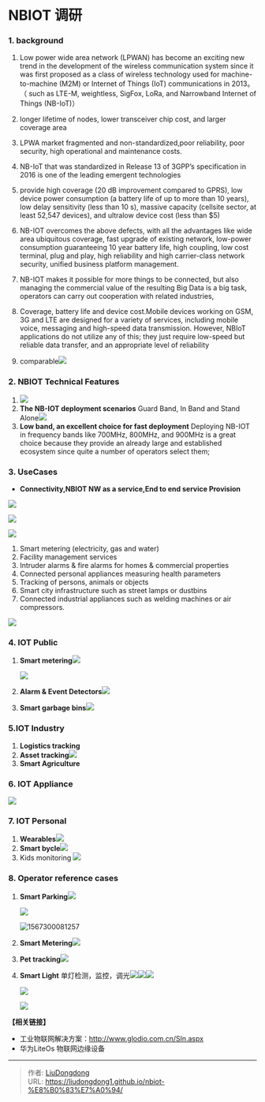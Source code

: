 # NBIOT 调研


### 1. background

1. Low power wide area network (LPWAN) has become an exciting new trend in the development of the wireless communication system since it was first proposed as a class of wireless technology used for machine-to-machine (M2M) or Internet of Things (IoT) communications in 2013。（ such as LTE-M, weightless, SigFox, LoRa, and Narrowband Internet of Things (NB-IoT)）
2. longer lifetime of nodes, lower transceiver chip cost, and larger coverage area
3. LPWA market  fragmented and non-standardized,poor reliability, poor security, high operational and maintenance costs. 
4. NB-IoT that was standardized in Release 13 of 3GPP’s specification in 2016 is one of the leading emergent technologies
5. provide high coverage (20 dB improvement compared to GPRS), low device power consumption (a battery life of up to more than 10 years), low delay sensitivity (less than 10 s), massive capacity (cellsite sector, at least 52,547 devices), and ultralow device cost (less than $5)

6. NB-IOT overcomes the above defects, with all the advantages like wide area ubiquitous coverage, fast  upgrade of existing network, low-power consumption guaranteeing 10 year battery life, high coupling,  low cost terminal, plug and play, high reliability and high carrier-class network security, unified  business platform management. 
7. NB-IOT makes it possible for more things to be connected, but also managing the commercial value  of the resulting Big Data is a big task, operators can carry out cooperation with related industries,
8. Coverage, battery life and device cost.Mobile devices working on GSM, 3G and LTE are designed for a  variety of services, including mobile voice, messaging and high-speed data transmission. However, NBIoT applications do not utilize any of this; they just require low-speed but reliable data transfer, and an  appropriate level of reliability
9. comparable![](https://lddpicture.oss-cn-beijing.aliyuncs.com/picture/1567300603848.png)

### 2. NBIOT Technical Features

1. ![](https://lddpicture.oss-cn-beijing.aliyuncs.com/picture/1567299061890.png)
2. **The NB-IOT deployment scenarios**   Guard Band, In Band and Stand Alone![](https://lddpicture.oss-cn-beijing.aliyuncs.com/picture/1567299120027.png)
3. **Low band, an excellent choice for fast deployment** Deploying NB-IOT in frequency bands like 700MHz, 800MHz, and 900MHz is a great choice  because they provide an already large and established ecosystem since quite a number of operators  select them; 

### 3. UseCases

-  **Connectivity,NBIOT NW as a service,End to end service Provision**

![](https://lddpicture.oss-cn-beijing.aliyuncs.com/picture/1567299196773.png)

![](https://lddpicture.oss-cn-beijing.aliyuncs.com/picture/1567299214684.png)

![](https://lddpicture.oss-cn-beijing.aliyuncs.com/picture/1567298887937.png)
1. Smart metering (electricity, gas and water) 
2. Facility management services 
3. Intruder alarms & fire alarms for homes & commercial properties 
4. Connected personal appliances measuring health parameters 
5. Tracking of persons, animals or objects 
6. Smart city infrastructure such as street lamps or dustbins 
7. Connected industrial appliances such as welding machines or air compressors.

![](https://lddpicture.oss-cn-beijing.aliyuncs.com/picture/1567299280339.png)

### 4. IOT Public

1. **Smart metering**![](https://lddpicture.oss-cn-beijing.aliyuncs.com/picture/1567299359105.png)

   ![](https://lddpicture.oss-cn-beijing.aliyuncs.com/picture/1567300490306.png)

2. **Alarm & Event Detectors**![](https://lddpicture.oss-cn-beijing.aliyuncs.com/picture/1567299393367.png)

3. **Smart garbage bins**![](https://lddpicture.oss-cn-beijing.aliyuncs.com/picture/1567299437594.png)

### 5.IOT Industry

1. **Logistics tracking**
2. **Asset tracking**![](https://lddpicture.oss-cn-beijing.aliyuncs.com/picture/1567299527908.png)
3. **Smart Agriculture**

### 6. IOT Appliance

![](https://lddpicture.oss-cn-beijing.aliyuncs.com/picture/1567299616138.png)

### 7. IOT Personal

1. **Wearables**![](https://lddpicture.oss-cn-beijing.aliyuncs.com/picture/1567299678328.png)
2. **Smart bycle**![](https://lddpicture.oss-cn-beijing.aliyuncs.com/picture/1567299713450.png)
3. Kids monitoring ![](https://lddpicture.oss-cn-beijing.aliyuncs.com/picture/1567299741520.png)

### 8. Operator reference cases

1. **Smart Parking**![](https://lddpicture.oss-cn-beijing.aliyuncs.com/picture/1567299789025.png)

   ![](https://lddpicture.oss-cn-beijing.aliyuncs.com/picture/1567300054655.png)

   ![1567300081257](https://lddpicture.oss-cn-beijing.aliyuncs.com/picture/1567300081257.png)

2. **Smart Metering**![](https://lddpicture.oss-cn-beijing.aliyuncs.com/picture/1567299809189.png)

3. **Pet tracking**![](https://lddpicture.oss-cn-beijing.aliyuncs.com/picture/1567299830783.png)

4. **Smart Light**  单灯检测，监控，调光![](https://lddpicture.oss-cn-beijing.aliyuncs.com/picture/1567299972245.png)![](https://lddpicture.oss-cn-beijing.aliyuncs.com/picture/1567299988534.png)![](https://lddpicture.oss-cn-beijing.aliyuncs.com/picture/1567300008560.png)

   ![](https://lddpicture.oss-cn-beijing.aliyuncs.com/picture/1567300116059.png)

   ![](https://lddpicture.oss-cn-beijing.aliyuncs.com/picture/1567300129440.png)

   

**【相关链接】**

- 工业物联网解决方案：http://www.glodio.com.cn/Sln.aspx
- 华为LiteOs 物联网边缘设备

---

> 作者: [LiuDongdong](https://liudongdong1.github.io/)  
> URL: https://liudongdong1.github.io/nbiot-%E8%B0%83%E7%A0%94/  

